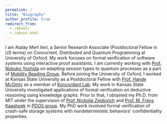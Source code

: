 ```yaml
---
permalink: /
title: "Biography"
author_profile: true
redirect_from: 
  - /about/
  - /about.html
---
```


I am Atalay Mert Ileri, a Senior Research Associate (Postdoctoral Fellow in US terms) on Concurrent, Distributed and Quantum Programming at University of Oxford. My work focuses on formal verification of software systems using interactive proof assistants. I am currently working with [Prof. Nobuko Yoshida](https://www.cs.ox.ac.uk/people/nobuko.yoshida/) on adapting session types to quantum processes as a part of [Mobility Reading Group](https://mrg.cs.ox.ac.uk/). Before joining the University of Oxford, I worked at Kansas State University as a Postdoctoral Fellow with [Prof. Hande McGinty](https://www.cs.ksu.edu/about/people/faculty/mcginty/) as a member of [Koncordant Lab](https://www.koncordantlab.com/). My work in Kansas State University investigated applications of formal verification on deductive reasoning using knowledge graphs. Prior to that, I obtained my Ph.D. from MIT under the supervision of [Prof. Nickolai Zeldovich](https://people.csail.mit.edu/nickolai/) and [Prof. M. Frans Kaashoek](https://people.csail.mit.edu/kaashoek/) in [PDOS group](https://pdos.csail.mit.edu/). My PhD work involved formal verification of crash-safe storage systems with nondeterministic behaviors' confidentiality properties.
